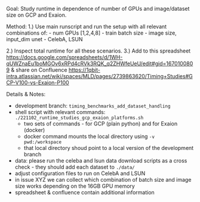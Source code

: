 Goal: 
Study runtime in dependence of number of GPUs and image/dataset size on GCP and Exaion.

Method: 
1.) Use main runscript and run the setup with all relevant combinations of:
	- num GPUs [1,2,4,8]
	- train batch size
	- image size, input_dim unet
	- CelebA, LSUN

2.) Inspect total runtime for all these scenarios. 
3.) Add to this spreadsheet https://docs.google.com/spreadsheets/d/1WH-qUWZnaEu1boMGOv6xRPd4cRVk3RQK_q2ZHWfeUeU/edit#gid=1670100809 & share on Confluence https://1qbit-intra.atlassian.net/wiki/spaces/MLD/pages/2739863620/Timing+Studies#GCP-V100-vs-Exaion-P100

Details & Notes:
- development branch: `timing_benchmarks_add_dataset_handling`
- shell script with relevant commands: `./221102_runtime_studies_gcp_exaion_platforms.sh`
	- two sets of commands - for GCP (plain python) and for Exaion (docker)
	- docker command mounts the local directory using `-v pwd:/workspace`
	- that local directory shoud point to a local version of the development branch
- data: please run the celeba and lsun data download scripts as a cross check - they should add each dataset to `./data/`
- adjust configuration files to run on CelebA and LSUN
- in issue XYZ we can collect which combination of batch size and image size works depending on the 16GB GPU memory
- spreadsheet & confluence contain additional information